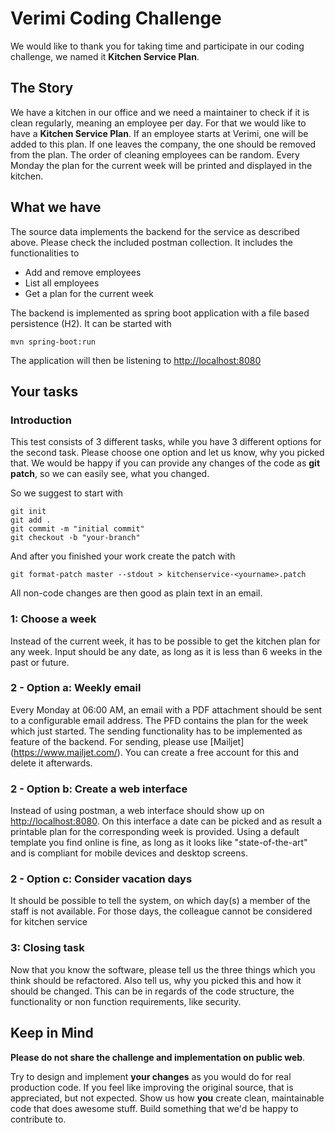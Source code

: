 # Verimi Coding Challenge
We would like to thank you for taking time and participate in our coding challenge, we named it **Kitchen Service Plan**.

## The Story
We have a kitchen in our office and we need a maintainer to check if it is clean regularly, meaning an employee per day.
For that we would like to have a **Kitchen Service Plan**. If an employee starts at Verimi, one will be added to this 
plan. If one leaves the company, the one should be removed from the plan. 
The order of cleaning employees can be random.
Every Monday the plan for the current week will be printed and displayed in the kitchen.

## What we have
The source data implements the backend for the service as described above. Please check the included postman collection.
It includes the functionalities to
- Add and remove employees
- List all employees
- Get a plan for the current week

The backend is implemented as spring boot application with a file based persistence (H2). It can be started with
```shell
mvn spring-boot:run
```
The application will then be listening to <http://localhost:8080>


## Your tasks

### Introduction
This test consists of 3 different tasks, while you have 3 different options for the second task. Please choose one 
option and let us know, why you picked that.
We would be happy if you can provide any changes of the code as **git patch**, so we can easily see, what you changed.

So we suggest to start with
```shell
git init
git add .
git commit -m "initial commit" 
git checkout -b "your-branch"
```
And after you finished your work create the patch with
```shell
git format-patch master --stdout > kitchenservice-<yourname>.patch
```

All non-code changes are then good as plain text in an email.

### 1: Choose a week
Instead of the current week, it has to be possible to get the kitchen plan for any week. Input should be any date, as 
long as it is less than 6 weeks in the past or future.

### 2 - Option a: Weekly email
Every Monday at 06:00 AM, an email with a PDF attachment should be sent to a configurable email address. 
The PFD contains the plan for the week which just started. The sending functionality has to be
implemented as feature of the backend. For sending, please use [Mailjet] (https://www.mailjet.com/). You can create a 
free account for this and delete it afterwards.

### 2 - Option b: Create a web interface
Instead of using postman, a web interface should show up on <http://localhost:8080>. On this interface a date can be 
picked and as result a printable plan for the corresponding week is provided. Using a default template you find online
is fine, as long as it looks like "state-of-the-art" and is compliant for mobile devices and desktop screens.

### 2 - Option c: Consider vacation days
It should be possible to tell the system, on which day(s) a member of the staff is not available. For those days, the 
colleague cannot be considered for kitchen service

### 3: Closing task
Now that you know the software, please tell us the three things which you think should be refactored. Also tell us, why 
you picked this and how it should be changed. This can be in regards of the code structure, the functionality or non
function requirements, like security.


## Keep in Mind
**Please do not share the challenge and implementation on public web**. 

Try to design and implement **your changes** as you would do for real production code. If you feel like improving the 
original source, that is appreciated, but not expected. Show us how **you** create clean, maintainable code that does 
awesome stuff. Build something that we'd be happy to contribute to. 



